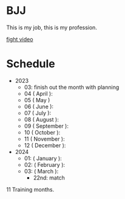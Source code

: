 # BJJ

This is my job, this is my profession.

[fight video](https://photos.app.goo.gl/WtpWVb5P7VvYdung6)

# Schedule

* 2023
  * 03: finish out the month with planning
  * 04 ( April ):
  * 05 ( May )
  * 06 ( June ):
  * 07 ( July ):
  * 08 ( August ):
  * 09 ( September ):
  * 10 ( October ):
  * 11 ( November ):
  * 12 ( December ):
* 2024
  * 01: ( January ):
  * 02: ( February ):
  * 03: ( March ):
    * 22nd: match

11 Training months.
